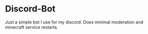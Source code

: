 # Discord-Bot
Just a simple bot I use for my discord. Does minimal moderation and minecraft service restarts.

